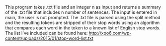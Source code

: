 This program takes .txt file and an integer n as input and returns a summary of the .txt file that includes n number of sentences. The input is entered in main, the user is not prompted. The .txt file is parsed using the split method and the resulting tokens are stripped of their stop words using an algorithm that compares each word in the token to a known list of English stop words. The list I've included can be found here: http://xpo6.com/wp-content/uploads/2015/01/stop-word-list.txt